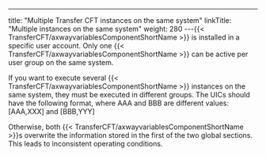 ---
title: "Multiple Transfer CFT instances on the same system"
linkTitle: "Multiple instances on the same system"
weight: 280
---{{< TransferCFT/axwayvariablesComponentShortName  >}} is installed in a specific user account. Only one {{< TransferCFT/axwayvariablesComponentShortName  >}} can be active per user group on the same system.

If you want to execute several {{< TransferCFT/axwayvariablesComponentShortName  >}} instances on the same system, they must be executed in different groups. The UICs should have the following format, where AAA and BBB are different values: [AAA,XXX] and [BBB,YYY]

Otherwise, both {{< TransferCFT/axwayvariablesComponentShortName  >}}s overwrite the information stored in the first of the two global sections. This leads to inconsistent operating conditions.
